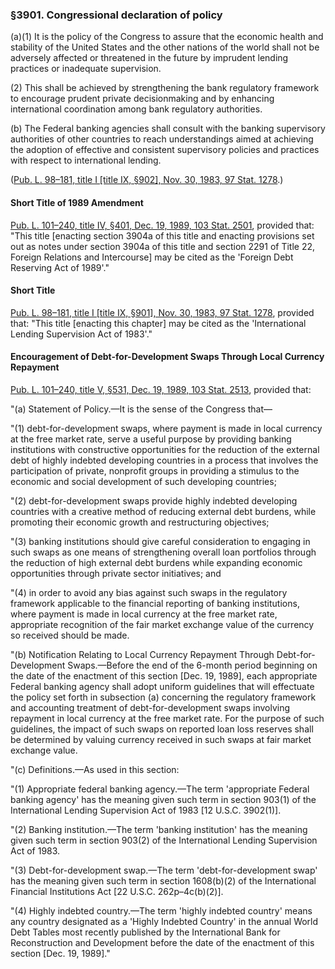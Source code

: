 ### §3901. Congressional declaration of policy ###

[]()[]()

(a)(1) It is the policy of the Congress to assure that the economic health and stability of the United States and the other nations of the world shall not be adversely affected or threatened in the future by imprudent lending practices or inadequate supervision.

[]()

(2) This shall be achieved by strengthening the bank regulatory framework to encourage prudent private decisionmaking and by enhancing international coordination among bank regulatory authorities.

[]()

(b) The Federal banking agencies shall consult with the banking supervisory authorities of other countries to reach understandings aimed at achieving the adoption of effective and consistent supervisory policies and practices with respect to international lending.

([Pub. L. 98–181, title I [title IX, §902], Nov. 30, 1983, 97 Stat. 1278](/statviewer.htm?volume=97&page=1278).)

#### Short Title of 1989 Amendment ####

[Pub. L. 101–240, title IV, §401, Dec. 19, 1989, 103 Stat. 2501](/statviewer.htm?volume=103&page=2501), provided that: "This title [enacting section 3904a of this title and enacting provisions set out as notes under section 3904a of this title and section 2291 of Title 22, Foreign Relations and Intercourse] may be cited as the 'Foreign Debt Reserving Act of 1989'."

#### Short Title ####

[Pub. L. 98–181, title I [title IX, §901], Nov. 30, 1983, 97 Stat. 1278](/statviewer.htm?volume=97&page=1278), provided that: "This title [enacting this chapter] may be cited as the 'International Lending Supervision Act of 1983'."

#### Encouragement of Debt-for-Development Swaps Through Local Currency Repayment ####

[Pub. L. 101–240, title V, §531, Dec. 19, 1989, 103 Stat. 2513](/statviewer.htm?volume=103&page=2513), provided that:

"(a) Statement of Policy.—It is the sense of the Congress that—

"(1) debt-for-development swaps, where payment is made in local currency at the free market rate, serve a useful purpose by providing banking institutions with constructive opportunities for the reduction of the external debt of highly indebted developing countries in a process that involves the participation of private, nonprofit groups in providing a stimulus to the economic and social development of such developing countries;

"(2) debt-for-development swaps provide highly indebted developing countries with a creative method of reducing external debt burdens, while promoting their economic growth and restructuring objectives;

"(3) banking institutions should give careful consideration to engaging in such swaps as one means of strengthening overall loan portfolios through the reduction of high external debt burdens while expanding economic opportunities through private sector initiatives; and

"(4) in order to avoid any bias against such swaps in the regulatory framework applicable to the financial reporting of banking institutions, where payment is made in local currency at the free market rate, appropriate recognition of the fair market exchange value of the currency so received should be made.

"(b) Notification Relating to Local Currency Repayment Through Debt-for-Development Swaps.—Before the end of the 6-month period beginning on the date of the enactment of this section [Dec. 19, 1989], each appropriate Federal banking agency shall adopt uniform guidelines that will effectuate the policy set forth in subsection (a) concerning the regulatory framework and accounting treatment of debt-for-development swaps involving repayment in local currency at the free market rate. For the purpose of such guidelines, the impact of such swaps on reported loan loss reserves shall be determined by valuing currency received in such swaps at fair market exchange value.

"(c) Definitions.—As used in this section:

"(1) Appropriate federal banking agency.—The term 'appropriate Federal banking agency' has the meaning given such term in section 903(1) of the International Lending Supervision Act of 1983 [12 U.S.C. 3902(1)].

"(2) Banking institution.—The term 'banking institution' has the meaning given such term in section 903(2) of the International Lending Supervision Act of 1983.

"(3) Debt-for-development swap.—The term 'debt-for-development swap' has the meaning given such term in section 1608(b)(2) of the International Financial Institutions Act [22 U.S.C. 262p–4c(b)(2)].

"(4) Highly indebted country.—The term 'highly indebted country' means any country designated as a 'Highly Indebted Country' in the annual World Debt Tables most recently published by the International Bank for Reconstruction and Development before the date of the enactment of this section [Dec. 19, 1989]."